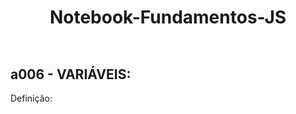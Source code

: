 <style>
    h1{
        text-align: center;
        padding: 2rem;
    }

</style>

<h1>Notebook-Fundamentos-JS</h1>

## a006 - VARIÁVEIS:
Definição: 